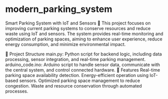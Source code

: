 # modern_parking_system
Smart Parking System with IoT and Sensors 🚗
This project focuses on improving current parking systems to conserve resources and reduce waste using IoT and sensors. The system provides real-time monitoring and optimization of parking spaces, aiming to enhance user experience, reduce energy consumption, and minimize environmental impact.

📁 Project Structure
main.py: Python script for backend logic, including data processing, sensor integration, and real-time parking management.
arduino_code.ino: Arduino script to handle sensor data, communicate with the central system, and control connected hardware.
🚀 Features
Real-time parking space availability detection.
Energy-efficient operation using IoT-based sensors.
Optimized parking space management to reduce congestion.
Waste and resource conservation through automated processes.
